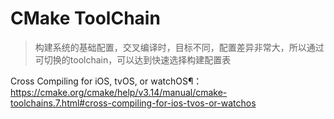 # CMake ToolChain

> 构建系统的基础配置，交叉编译时，目标不同，配置差异非常大，所以通过可切换的toolchain，可以达到快速选择构建配置表



Cross Compiling for iOS, tvOS, or watchOS¶： https://cmake.org/cmake/help/v3.14/manual/cmake-toolchains.7.html#cross-compiling-for-ios-tvos-or-watchos